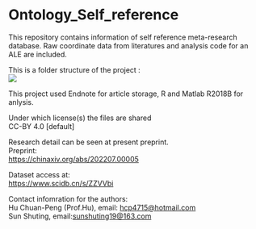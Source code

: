 # Ontology_Self_reference
This repository contains information of self reference meta-research database. Raw coordinate data from literatures and analysis code for an ALE are included. 

This is a folder structure of the project :        
![   ](https://github.com/st1119/Ontology_Self_reference/blob/main/Construction_self_ref_database.jpg)

This project used Endnote for article storage, R and Matlab R2018B for anlysis.

 Under which license(s) the files are shared  
 CC-BY 4.0 [default]
 
 Research detail can be seen at  present preprint.    
 Preprint:  
 https://chinaxiv.org/abs/202207.00005 
 
  Dataset access at:     
  https://www.scidb.cn/s/ZZVVbi    
  
 Contact infomration for the authors:  
  Hu Chuan-Peng (Prof.Hu), email: hcp4715@hotmail.com  
 Sun Shuting, email:sunshuting19@163.com   
